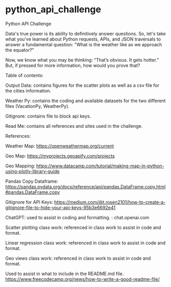 # python_api_challenge

Python API Challenge 

Data's true power is its ability to definitively answer questions. So, let's take what you've learned about Python requests, APIs, and JSON traversals to answer a fundamental question: "What is the weather like as we approach the equator?"

Now, we know what you may be thinking: “That’s obvious. It gets hotter.” But, if pressed for more information, how would you prove that?

Table of contents:

Output Data: contains figures for the scatter plots as well as a csv file for the cities information.

Weather Py: contains the coding and available datasets for the two different files (VacationPy, WeatherPy).

Gitignore: contains file to block api keys.

Read Me: contains all references and sites used in the challenge.

References:

Weather Map: https://openweathermap.org/current

Geo Map: https://myprojects.geoapify.com/projects

Geo Mapping: https://www.datacamp.com/tutorial/making-map-in-python-using-plotly-library-guide

Pandas Copy Dataframe: https://pandas.pydata.org/docs/reference/api/pandas.DataFrame.copy.html#pandas.DataFrame.copy

Gitignore for API Keys: https://medium.com/@t.rosen2101/how-to-create-a-gitignore-file-to-hide-your-api-keys-95b3e6692e41 

ChatGPT: used to assist in coding and formatting. : chat.openai.com

Scatter plotting class work: referenced in class work to assist in code and format.

Linear regression class work: referenced in class work to assist in code and format.

Geo views class work: referenced in class work to assist in code and format.

Used to assist in what to include in the README.md file. https://www.freecodecamp.org/news/how-to-write-a-good-readme-file/